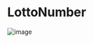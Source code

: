# LottoNumber

![image](https://user-images.githubusercontent.com/61649060/115996161-23cd9180-a619-11eb-8eb9-8bc639aba32c.png)
